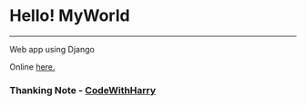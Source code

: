# Hello! MyWorld
---
Web app using Django
<div>
    Online <a href="https://hello-myworld.azurewebsites.net/">here.</a>
</div>

### Thanking Note - [CodeWithHarry](https://www.youtube.com/watch?v=JxzZxdht-XY)
